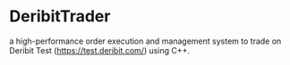 # DeribitTrader
a high-performance order execution and management system to trade on Deribit Test (https://test.deribit.com/) using C++. 
